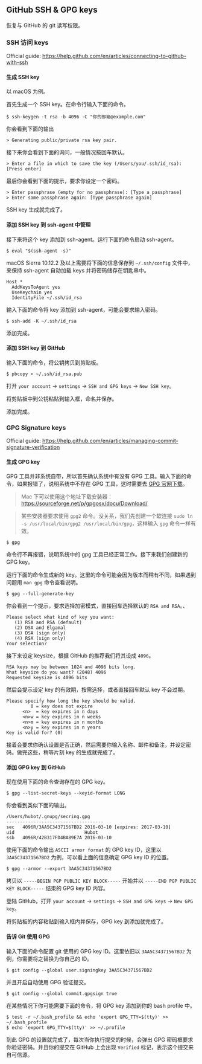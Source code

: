 ## GitHub SSH & GPG keys

恢复与 GitHub 的 git 读写权限。

### SSH 访问 keys

Official guide: https://help.github.com/en/articles/connecting-to-github-with-ssh

#### 生成 SSH key

以 macOS 为例。

首先生成一个 SSH key。在命令行输入下面的命令。

```shell
$ ssh-keygen -t rsa -b 4096 -C "你的邮箱@example.com"
```

你会看到下面的输出

```
> Generating public/private rsa key pair.
```

接下来你会看到下面的询问，一般情况按回车默认。

```
> Enter a file in which to save the key (/Users/you/.ssh/id_rsa): [Press enter]
```

最后你会看到下面的提示，要求你设定一个密码。

```
> Enter passphrase (empty for no passphrase): [Type a passphrase]
> Enter same passphrase again: [Type passphrase again]
```

SSH key 生成就完成了。

#### 添加 SSH key 到 ssh-agent 中管理

接下来将这个 key 添加到 ssh-agent。运行下面的命令启动 ssh-agent。

```shell
$ eval "$(ssh-agent -s)"
```

macOS Sierra 10.12.2 及以上需要将下面的信息保存到 `~/.ssh/config` 文件中，来保持 ssh-agent 自动加载 keys 并将密码储存在钥匙串中。

```shell
Host *
  AddKeysToAgent yes
  UseKeychain yes
  IdentityFile ~/.ssh/id_rsa
```

输入下面的命令将 key 添加到 ssh-agent，可能会要求输入密码。

```shell
$ ssh-add -K ~/.ssh/id_rsa
```

添加完成。

#### 添加 SSH key 到 GitHub

输入下面的命令，将公钥拷贝到剪贴板。

```shell
$ pbcopy < ~/.ssh/id_rsa.pub
```

打开 `your account` -> `settings` -> `SSH and GPG keys` -> `New SSH key`。

将剪贴板中到公钥粘贴到输入框，命名并保存。

添加完成。

### GPG Signature keys

Official guide: https://help.github.com/en/articles/managing-commit-signature-verification

#### 生成 GPG key

GPG 工具并非系统自带，所以首先确认系统中有没有 GPG 工具。输入下面的命令，如果报错了，说明系统中不存在 GPG 工具，这时需要去 [GPG 官网下载](https://www.gnupg.org/download/)。

> Mac 下可以使用这个地址下载安装器：https://sourceforge.net/p/gpgosx/docu/Download/

> 某些安装器要求使用 `gpg2` 命令。没关系，我们先创建一个软连接 `sudo ln -s /usr/local/bin/gpg2 /usr/local/bin/gpg`，这样输入 `gpg` 命令一样有效。

```shell
$ gpg
```

命令行不再报错，说明系统中的 gpg 工具已经正常工作。接下来我们创建新的 GPG key。

运行下面的命令生成新的 key。这里的命令可能会因为版本而稍有不同，如果遇到问题用 `man gpg` 命令查看说明。

```shell
$ gpg --full-generate-key
```

你会看到一个提示，要求选择加密模式，直接回车选择默认的 `RSA and RSA`。、

```
Please select what kind of key you want:
   (1) RSA and RSA (default)
   (2) DSA and Elgamal
   (3) DSA (sign only)
   (4) RSA (sign only)
Your selection?
```

接下来设定 keysize，根据 GitHub 的推荐我们将其设成 `4096`。

```
RSA keys may be between 1024 and 4096 bits long.
What keysize do you want? (2048) 4096
Requested keysize is 4096 bits
```

然后会提示设定 key 的有效期，按需选择，或者直接回车默认 key 不会过期。

```
Please specify how long the key should be valid.
         0 = key does not expire
      <n>  = key expires in n days
      <n>w = key expires in n weeks
      <n>m = key expires in n months
      <n>y = key expires in n years
Key is valid for? (0)
```

接着会要求你确认设置是否正确，然后需要你输入名称、邮件和备注，并设定密码。做完这些，稍等片刻 key 的生成就完成了。

#### 添加 GPG key 到 GitHub

现在使用下面的命令查询存在的 GPG key。

```shell
$ gpg --list-secret-keys --keyid-format LONG
```

你会看到类似下面的输出。

```
/Users/hubot/.gnupg/secring.gpg
------------------------------------
sec   4096R/3AA5C34371567BD2 2016-03-10 [expires: 2017-03-10]
uid                          Hubot
ssb   4096R/42B317FD4BA89E7A 2016-03-10
```

使用下面的命令输出 `ASCII armor format` 的 GPG key ID，这里以 `3AA5C34371567BD2` 为例，可以看上面的信息确定 GPG key ID 的位置。

```shell
$ gpg --armor --export 3AA5C34371567BD2
```

拷贝以 `-----BEGIN PGP PUBLIC KEY BLOCK-----` 开始并以 `-----END PGP PUBLIC KEY BLOCK-----` 结束的 GPG key ID 内容。

登陆 GitHub，打开 `your account` -> `settings` -> `SSH and GPG keys` -> `New GPG key`。

将剪贴板的内容粘贴到输入框内并保存，GPG key 到添加就完成了。

#### 告诉 Git 使用 GPG

输入下面的命令配置 git 使用的 GPG key ID。这里依旧以 `3AA5C34371567BD2` 为例，你需要将之替换为你自己的 ID。

```shell
$ git config --global user.signingkey 3AA5C34371567BD2
```

并且开启自动使用 GPG 验证提交。

```shell
$ git config --global commit.gpgsign true
```

在某些情况下你可能需要下面的命令，将 GPG key 添加到你的 bash profile 中。

```shell
$ test -r ~/.bash_profile && echo 'export GPG_TTY=$(tty)' >> ~/.bash_profile
$ echo 'export GPG_TTY=$(tty)' >> ~/.profile
```

到此 GPG 的设置就完成了，每次当你执行提交的时候，会弹出 GPG 密码框要求你验证密码。并且你的提交在 GitHub 上会出现 `Verified` 标记，表示这个提交来自可信源。
